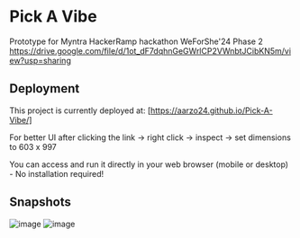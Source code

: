 # Pick A Vibe
Prototype for Myntra HackerRamp hackathon WeForShe'24 Phase 2
https://drive.google.com/file/d/1ot_dF7dqhnGeGWrlCP2VWnbtJCibKN5m/view?usp=sharing

## **Deployment**

This project is currently deployed at:
[https://aarzo24.github.io/Pick-A-Vibe/]

For better UI after clicking the link -> right click -> inspect -> set dimensions to 603 x 997

You can access and run it directly in your web browser (mobile or desktop) - No installation required!

## **Snapshots**
![image](https://github.com/user-attachments/assets/b16944f2-0f19-4f80-b5d2-37236ec37499) ![image](https://github.com/user-attachments/assets/8e236d9a-3732-4adb-acc5-5d3f10e164ac)












